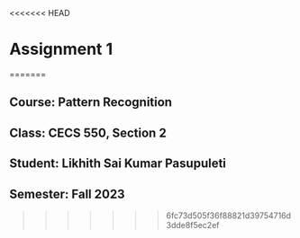 <<<<<<< HEAD
# Assignment 1
=======
## Course: Pattern Recognition
## Class: CECS 550, Section 2
## Student:  Likhith Sai Kumar Pasupuleti
## Semester: Fall 2023
>>>>>>> 6fc73d505f36f88821d39754716d3dde8f5ec2ef

